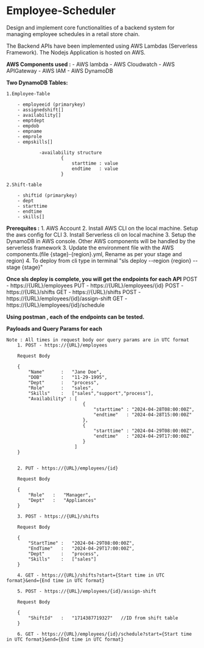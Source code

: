 # Employee-Scheduler
Design and implement core functionalities of a backend system for managing employee schedules in a retail store chain.

The Backend APIs have been implemented using AWS Lambdas (Serverless Framework). The Nodejs Application is hosted on AWS.

**AWS Components used :**
        - AWS lambda
        - AWS Cloudwatch
        - AWS APIGateway
        - AWS IAM 
        - AWS DynamoDB 

**Two DynamoDB Tables:**

    1.Employee-Table
        
        - employeeid (primarykey)
        - assignedshift[]
        - availability[]
        - emptdept
        - empdob
        - empname
        - emprole
        - empskills[]

                -availability structure   
                        { 
                            starttime : value
                            endtime   : value            
                        }

    2.Shift-table

        - shiftid (primarykey)
        - dept
        - starttime
        - endtime
        - skills[]   



**Prerequites :** 
    1. AWS Account 
    2. Install AWS CLI on the local machine. Setup the aws config for CLI
    3. Install Serverless cli on local machine
    3. Setup the DynamoDB in AWS console. Other AWS components will be handled by the serverless framework
    3. Update the environment file with the AWS components.(file {stage}-{region}.yml, Rename as per your stage and region)
    4. To deploy from cli type in terminal "sls deploy --region {region} --stage {stage}"

 **Once sls deploy is complete, you will get the endpoints for each API**
    POST - https://{URL}/employees
    PUT - https://{URL}/employees/{id}
    POST - https://{URL}/shifts
    GET - https://{URL}/shifts
    POST - https://{URL}/employees/{id}/assign-shift
    GET - https://{URL}/employees/{id}/schedule

 **Using postman , each of the endpoints can be tested.**
    
 **Payloads and Query Params for each**

    Note : All times in request body oor query params are in UTC format
        1. POST - https://{URL}/employees

        Request Body

        {
            "Name"      :   "Jane Doe",
            "DOB"       :   "11-29-1995",
            "Dept"      :   "process",
            "Role"      :   "sales",
            "Skills"    :   ["sales","support","process"],
            "Availability" : [
                                {
                                    "starttime" : "2024-04-28T08:00:00Z",
                                    "endtime"   : "2024-04-28T15:00:00Z"                      
                                },
                                {
                                    "starttime" : "2024-04-29T08:00:00Z",
                                    "endtime"   : "2024-04-29T17:00:00Z"  
                                }
                             ]
        }   


        2. PUT - https://{URL}/employees/{id}

        Request Body

        {
            "Role"   :   "Manager",
            "Dept"   :   "Appliances"      
        }

        3. POST - https://{URL}/shifts

        Request Body

        {
            "StartTime" :   "2024-04-29T08:00:00Z",
            "EndTime"   :   "2024-04-29T17:00:00Z",
            "Dept"      :   "process",
            "Skills"    :   ["sales"] 
        }

        4. GET - https://{URL}/shifts?start={Start time in UTC format}&end={End time in UTC format}  

        5. POST - https://{URL}/employees/{id}/assign-shift

        Request Body

        {
            "ShiftId"   :   "1714387719327"   //ID from shift table
        }

        6. GET - https://{URL}/employees/{id}/schedule?start={Start time in UTC format}&end={End time in UTC format} 
